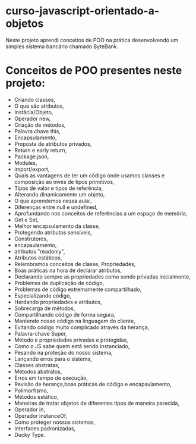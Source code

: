 # curso-javascript-orientado-a-objetos

Neste projeto aprendi conceitos de POO na prática desenvolvendo um simples sistema bancário chamado ByteBank.

# Conceitos de POO presentes neste projeto:
- Criando classes,
- O que são atributos,
- Instâcia/Objeto,
- Operador new,
- Criação de métodos,
- Palavra chave this,
- Encapsulamento,
- Proposta de atributos privados,
- Return e early return,
- Package.json,
- Modules,
- import/export,
- Quais as vantagens de ter um código onde usamos classes e composição ao invés de tipos primitivos,
- Tipos de valor e tipos de referência,
- Alterando dinamicamente um objeto,
- O que aprendemos nessa aula:,
- Diferenças entre null e undefined,
- Aprofundando nos conceitos de referências a um espaço de memória,
- Get e Set,
- Melhor encapsulamento da classe,
- Protegendo atributos sensíveis,
- Construtores,
- encapsulamento,
- atributos "readonly",
- Atributos estáticos,
- Relembramos conceitos de classe, Propriedades,
- Boas práticas na hora de declarar atributos,
- Declarando sempre as propriedades como sendo privadas inicialmente,
- Problemas de duplicação de código,
- Problemas de código extremamente compartilhado,
- Especializando código,
- Herdando propriedades e atributos,
- Sobrecarga de métodos,
- Compartilhando código de forma segura,
- Mantendo nosso código na linguagem do cliente,
- Evitando código muito complicado através da herança,
- Palavra-chave Super,
- Método e propriedades privadas e protegidas,
- Como o JS sabe quem está sendo instanciado,
- Pesando na proteção do nosso sistema,
- Lançando erros para o sistema,
- Classes abstratas,
- Métodos abstratos,
- Erros em tempo de execução,
- Revisão de herança,boas práticas de código e encapsulamento,
- Polimorfismo,
- Métodos estático,
- Maneiras de tratar objetos de diferentes tipos de maneira parecida,
- Operador in,
- Operador instanceOf,
- Como proteger nossos sistemas,
- Interfaces padronizadas,
- Ducky Type.
